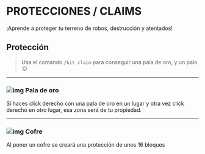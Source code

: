 # PROTECCIONES / CLAIMS 
¡Aprende a proteger tu terreno de robos, destrucción y atentados!

## Protección

>Usa el comando `/kit claim` para conseguir una pala de oro, y un palo :D
- - -
### ![img](https://media.discordapp.net/attachments/1004710896037273700/1007773790362669138/IMG_20220812_233143_4_16x16.png) Pala de oro

Si haces click derecho con una pala de oro en un lugar y otra vez click derecho en otro lugar, esa zona será de tu propiedad.
- - - 
### ![img](https://media.discordapp.net/attachments/1004710896037273700/1007766882172026880/637316629490973335_32x32.png) Cofre 

Al poner un cofre se creará una protección de unos 16 bloques 





